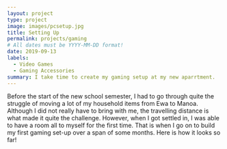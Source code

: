 ```yaml
---
layout: project
type: project
image: images/pcsetup.jpg
title: Setting Up
permalink: projects/gaming
# All dates must be YYYY-MM-DD format!
date: 2019-09-13
labels:
  - Video Games
  - Gaming Accessories
summary: I take time to create my gaming setup at my new aparrtment.
---
```


  Before the start of the new school semester, I had to go through quite the struggle of moving a lot of my household items from Ewa to Manoa. Although I did not really have to bring with me, the travelling distance is what made it quite the challenge. However, when I got settled in, I was able to have a room all to myself for the first time. That is when I go on to build my first gaming set-up over a span of some months. Here is how it looks so far!
